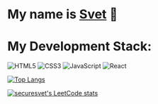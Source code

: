 # My name is <a href="http://www.mursvet.ru">Svet</a> 👋

# My Development Stack:
![HTML5](https://img.shields.io/badge/html5-%23E34F26.svg?style=for-the-badge&logo=html5&logoColor=white) ![CSS3](https://img.shields.io/badge/css3-%231572B6.svg?style=for-the-badge&logo=css3&logoColor=white) ![JavaScript](https://img.shields.io/badge/javascript-%23323330.svg?style=for-the-badge&logo=javascript&logoColor=%23F7DF1E) ![React](https://img.shields.io/badge/react-%2320232a.svg?style=for-the-badge&logo=react&logoColor=%2361DAFB)

[![Top Langs](https://github-readme-stats.vercel.app/api/top-langs/?username=securesvet)](https://github.com/securesvet/github-readme-stats)

[![securesvet's LeetCode stats](https://leetcode-stats-six.vercel.app/api?username=securesvet)](https://github.com/securesvet/leetcode-stats)
